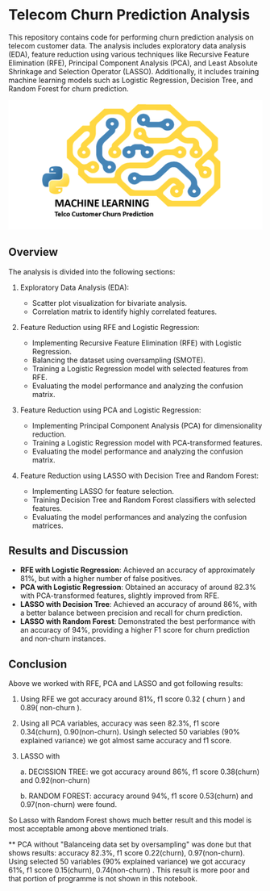 # Telecom Churn Prediction Analysis

This repository contains code for performing churn prediction analysis on telecom customer data. The analysis includes exploratory data analysis (EDA), feature reduction using various techniques like Recursive Feature Elimination (RFE), Principal Component Analysis (PCA), and Least Absolute Shrinkage and Selection Operator (LASSO). Additionally, it includes training machine learning models such as Logistic Regression, Decision Tree, and Random Forest for churn prediction.

![Telecom churn image](telecom.png)


## Overview

The analysis is divided into the following sections:

1. Exploratory Data Analysis (EDA):
    - Scatter plot visualization for bivariate analysis.
    - Correlation matrix to identify highly correlated features.

2. Feature Reduction using RFE and Logistic Regression:
    - Implementing Recursive Feature Elimination (RFE) with Logistic Regression.
    - Balancing the dataset using oversampling (SMOTE).
    - Training a Logistic Regression model with selected features from RFE.
    - Evaluating the model performance and analyzing the confusion matrix.

3. Feature Reduction using PCA and Logistic Regression:
    - Implementing Principal Component Analysis (PCA) for dimensionality reduction.
    - Training a Logistic Regression model with PCA-transformed features.
    - Evaluating the model performance and analyzing the confusion matrix.

4. Feature Reduction using LASSO with Decision Tree and Random Forest:
    - Implementing LASSO for feature selection.
    - Training Decision Tree and Random Forest classifiers with selected features.
    - Evaluating the model performances and analyzing the confusion matrices.

## Results and Discussion

- **RFE with Logistic Regression**: Achieved an accuracy of approximately 81%, but with a higher number of false positives.
- **PCA with Logistic Regression**: Obtained an accuracy of around 82.3% with PCA-transformed features, slightly improved from RFE.
- **LASSO with Decision Tree**: Achieved an accuracy of around 86%, with a better balance between precision and recall for churn prediction.
- **LASSO with Random Forest**: Demonstrated the best performance with an accuracy of 94%, providing a higher F1 score for churn prediction and non-churn instances.

## Conclusion

Above we worked with RFE, PCA and LASSO and got following results:
1.	Using RFE we got accuracy around 81%, f1 score 0.32 ( churn ) and 0.89( non-churn ).
2.	 Using all PCA variables, accuracy was seen 82.3%, f1 score 0.34(churn), 0.90(non-churn). Usingh selected 50 variables (90% explained variance) we got almost same accuracy and f1 score. 
3.	LASSO with 

     a.	DECISSION TREE:  we got accuracy around 86%, f1 score 0.38(churn) and 0.92(non-churn)

     b.	 RANDOM FOREST:  accuracy around 94%, f1 score 0.53(churn) and 0.97(non-churn) were found.

So Lasso with Random Forest shows much better result and this model is most acceptable among above mentioned trials.

** PCA without "Balanceing data set by oversampling" was done but that shows  results:
accuracy 82.3%, f1 score 0.22(churn), 0.97(non-churn). Using selected 50 variables (90% explained variance) we got accuracy 61%, f1 score 0.15(churn), 0.74(non-churn) . This result is more poor and that  portion of programme is not shown in this notebook.